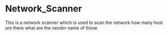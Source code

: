 # Network_Scanner
This is a network scanner which is used to scan the network how many host are there what are the vendor name of those 
